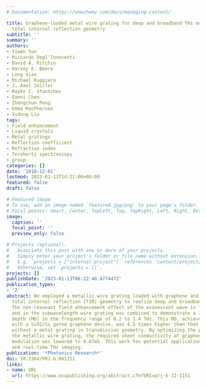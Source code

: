 ```yaml
---
# Documentation: https://wowchemy.com/docs/managing-content/

title: Graphene-loaded metal wire grating for deep and broadband THz modulation in
  total internal reflection geometry
subtitle: ''
summary: ''
authors:
- Yiwen Sun
- Riccardo Degl'Innocenti
- David A. Ritchie
- Harvey E. Beere
- Long Xiao
- Michael Ruggiero
- J. Axel Zeitler
- Rayko I. Stantchev
- Danni Chen
- Zhengchun Peng
- Emma MacPherson
- Xudong Liu
tags:
- Field enhancement
- Liquid crystals
- Metal gratings
- Reflection coefficient
- Refractive index
- Terahertz spectroscopy
- group
categories: []
date: '2018-12-01'
lastmod: 2023-01-13T14:21:00+08:00
featured: false
draft: false

# Featured image
# To use, add an image named `featured.jpg/png` to your page's folder.
# Focal points: Smart, Center, TopLeft, Top, TopRight, Left, Right, BottomLeft, Bottom, BottomRight.
image:
  caption: ''
  focal_point: ''
  preview_only: false

# Projects (optional).
#   Associate this post with one or more of your projects.
#   Simply enter your project's folder or file name without extension.
#   E.g. `projects = ["internal-project"]` references `content/project/deep-learning/index.md`.
#   Otherwise, set `projects = []`.
projects: []
publishDate: '2023-01-13T06:22:46.877447Z'
publication_types:
- '2'
abstract: We employed a metallic wire grating loaded with graphene and operating in
  total internal reflection (TIR) geometry to realize deep and broadband THz modulation.
  The non-resonant field enhancement effect of the evanescent wave in TIR geometry
  and in the subwavelength wire grating was combined to demonstrate a 77% modulation
  depth (MD) in the frequency range of 0.2 to 1.4 THz. This MD, achieved electrically
  with a SiO2/Si gated graphene device, was 4.5 times higher than that of the device
  without a metal grating in transmission geometry. By optimizing the parameters of
  the metallic wire grating, the required sheet conductivity of graphene for deep
  modulation was lowered to 0.87mS. This work has potential applications in THz communication
  and real-time THz imaging.
publication: '*Photonics Research*'
doi: 10.1364/PRJ.6.001151
links:
- name: URL
  url: https://www.osapublishing.org/abstract.cfm?URI=prj-6-12-1151
---
```

